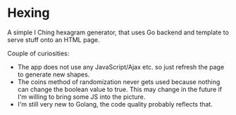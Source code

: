 # Hexing

A simple I Ching hexagram generator, that uses Go backend and template
to serve stuff onto an HTML page.

Couple of curiosities:
- The app does not use any JavaScript/Ajax etc. so just refresh the page to generate
  new shapes.
- The coins method of randomization never gets used because nothing can change
  the boolean value to true. This may change in the future if I'm willing to
  bring some JS into the picture.
- I'm still very new to Golang, the code quality probably reflects that.

